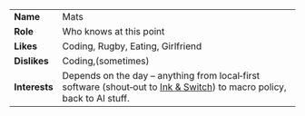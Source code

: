 

|               |                                                                                                                                                         |
| ------------- | ------------------------------------------------------------------------------------------------------------------------------------------------------- |
| **Name**      | Mats                                                                                                                                                    |
| **Role**      | Who knows at this point                                                                                                                                 |
| **Likes**     | Coding, Rugby, Eating, Girlfriend                                                                                                                       |
| **Dislikes**  | Coding,(sometimes)                                                                                                                          |
| **Interests** | Depends on the day – anything from local‑first software (shout‑out to [Ink & Switch](https://www.inkandswitch.com/)) to macro policy, back to AI stuff. |





